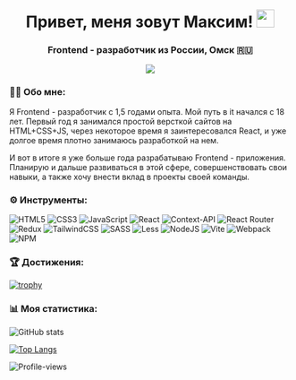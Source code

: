 <h1 align="center">Привет, меня зовут Максим! 
<img src="https://github.com/blackcater/blackcater/raw/main/images/Hi.gif" height="32"/></h1>
<h3 align="center">Frontend - разработчик из России, Омск 🇷🇺</h3>
<div style="width: 100%;" align="center"><img src="https://i.pinimg.com/originals/54/e3/7d/54e37d8074ebcde1d96c77d7b2a7f310.gif"/></div>


### 👨‍💻 Обо мне:
Я Frontend - разработчик с 1,5 годами опыта. Мой путь в it начался c 18 лет. Первый год я занимался простой версткой сайтов на HTML+CSS+JS, через некоторое время я заинтересовался React, и уже долгое время плотно занимаюсь разработкой на нем.

И вот в итоге я уже больше года разрабатываю Frontend - приложения. Планирую и дальше развиваться в этой сфере, совершенствовать свои навыки, а также хочу внести вклад в проекты своей команды.

### ⚙️ Инструменты:
![HTML5](https://img.shields.io/badge/html5-%23E34F26.svg?style=for-the-badge&logo=html5&logoColor=white)
![CSS3](https://img.shields.io/badge/css3-%231572B6.svg?style=for-the-badge&logo=css3&logoColor=white)
![JavaScript](https://img.shields.io/badge/javascript-%23323330.svg?style=for-the-badge&logo=javascript&logoColor=%23F7DF1E)
![React](https://img.shields.io/badge/react-%2320232a.svg?style=for-the-badge&logo=react&logoColor=%2361DAFB)
![Context-API](https://img.shields.io/badge/Context--Api-000000?style=for-the-badge&logo=react)
![React Router](https://img.shields.io/badge/React_Router-CA4245?style=for-the-badge&logo=react-router&logoColor=white)
![Redux](https://img.shields.io/badge/redux-%23593d88.svg?style=for-the-badge&logo=redux&logoColor=white)
![TailwindCSS](https://img.shields.io/badge/tailwindcss-%2338B2AC.svg?style=for-the-badge&logo=tailwind-css&logoColor=white)
![SASS](https://img.shields.io/badge/SASS-hotpink.svg?style=for-the-badge&logo=SASS&logoColor=white)
![Less](https://img.shields.io/badge/less-2B4C80?style=for-the-badge&logo=less&logoColor=white)
![NodeJS](https://img.shields.io/badge/node.js-6DA55F?style=for-the-badge&logo=node.js&logoColor=white)
![Vite](https://img.shields.io/badge/vite-%23646CFF.svg?style=for-the-badge&logo=vite&logoColor=white)
![Webpack](https://img.shields.io/badge/webpack-%238DD6F9.svg?style=for-the-badge&logo=webpack&logoColor=black)
![NPM](https://img.shields.io/badge/NPM-%23CB3837.svg?style=for-the-badge&logo=npm&logoColor=white)

### 🏆 Достижения:

[![trophy](https://github-profile-trophy.vercel.app/?username=sxcredlxrd)](https://github.com/ryo-ma/github-profile-trophy)

### 📊 Моя статистика:

![GitHub stats](https://github-readme-stats.vercel.app/api?username=sxcredlxrd&show_icons=true) 

[![Top Langs](https://github-readme-stats.vercel.app/api/top-langs/?username=sxcredlxrd)](https://github.com/anuraghazra/github-readme-stats)

![Profile-views](https://komarev.com/ghpvc/?username=sxcredlxrd)

